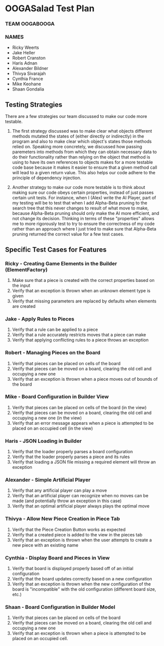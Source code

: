 # OOGASalad Test Plan

### TEAM OOGABOOGA

### NAMES

* Ricky Weerts
* Jake Heller
* Robert Cranston
* Haris Adnan
* Alexander Bildner
* Thivya Sivarajah
* Cynthia France
* Mike Keohane
* Shaan Gondalia


## Testing Strategies

There are a few strategies our team discussed to make our code more testable.

1. The first strategy discussed was to make clear what objects different methods mutated the states of (either directly or indirectly) in the program and also to make clear which object's states those methods relied on. Speaking more concretely, we discussed how passing paremeters into methods from which they can obtain necessary data to do their functionality rather than relying on the object that method is using to have its own references to objects makes for a more testable code base because it makes it easier to ensure that a given method call will lead to a given return value. This also helps our code adhere to the principle of dependency injection.

2. Another strategy to make our code more testable is to think about making sure our code obeys certain properties, instead of just passes certain unit tests. For instance, when I (Alex) write the AI Player, part of my testing will be to test that when I add Alpha-Beta pruning to the search tree that this never changes to result of what move to make, because Alpha-Beta pruning should only make the AI more efficient, and not change its decision. Thinking in terms of these "properties" allows me to more rigorously test to try to ensure the correctness of my code rather than an approach where I just tried to make sure that Alpha-Beta pruning returned the correct value for a few test cases.

## Specific Test Cases for Features

### Ricky - Creating Game Elements in the Builder (ElementFactory)
1. Make sure that a piece is created with the correct properties based on the input
2. Verify that an exception is thrown when an unknown element type is given
3. Verify that missing parameters are replaced by defaults when elements are created
### Jake - Apply Rules to Pieces
1. Verify that a rule can be applied to a piece
2. Verify that a rule accurately restricts moves that a piece can make
3. Verify that applying conflicting rules to a piece throws an exception
### Robert - Managing Pieces on the Board
1. Verify that pieces can be placed on cells of the board
2. Verify that pieces can be moved on a board, clearing the old cell and occupying a new one
3. Verify that an exception is thrown when a piece moves out of bounds of the board 
### Mike - Board Configuration in Builder View
1. Verify that pieces can be placed on cells of the board (in the view)
2. Verify that pieces can be moved on a board, clearing the old cell and occupying a new one (in the view)
3. Verify that an error message appears when a piece is attempted to be placed on an occupied cell (in the view)
### Haris - JSON Loading in Builder
1. Verify that the loader properly parses a board configuration
2. Verify that the loader properly parses a piece and its rules
3. Verify that loading a JSON file missing a required element will throw an exception
### Alexander - Simple Artificial Player
1. Verify that any artificial player can play a move
2. Verify that an artificial player can recognize when no moves can be made (and potentially throw an exception in this case)
3. Verify that an optimal artificial player always plays the optimal move
### Thivya - Allow New Piece Creation in Piece Tab
1. Verify that the Piece Creation Button works as expected
2. Verify that a created piece is added to the view in the pieces tab
3. Verify that an exception is thrown when the user attempts to create a new piece with an existing name
### Cynthia - Display Board and Pieces in View
1. Verify that board is displayed properly based off of an initial configuration
2. Verify that the board updates correctly based on a new configuration
3. Verify that an exception is thrown when the new configuration of the board is "incompatible" with the old configuration (different board size, etc.)
### Shaan - Board Configuration in Builder Model
1. Verify that pieces can be placed on cells of the board
2. Verify that pieces can be moved on a board, clearing the old cell and occupying a new one
3. Verify that an exception is thrown when a piece is attempted to be placed on an occupied cell.